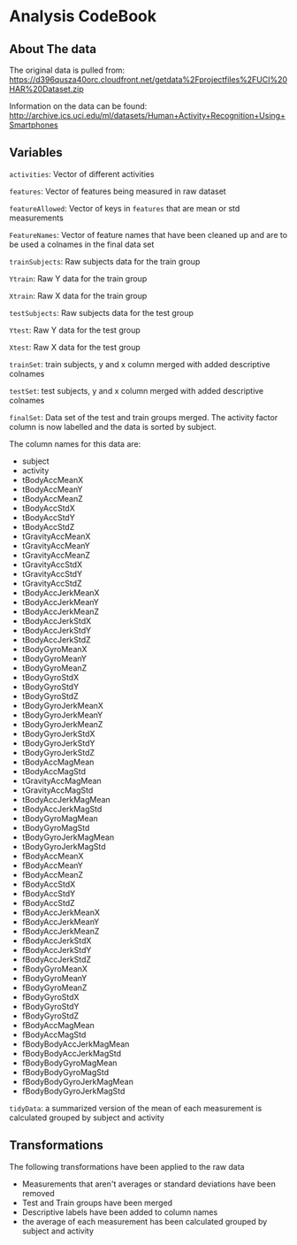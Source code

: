 # Analysis CodeBook

## About The data
The original data is pulled from:
https://d396qusza40orc.cloudfront.net/getdata%2Fprojectfiles%2FUCI%20HAR%20Dataset.zip

Information on the data can be found:
http://archive.ics.uci.edu/ml/datasets/Human+Activity+Recognition+Using+Smartphones

## Variables

`activities`: Vector of different activities

`features`: Vector of features being measured in raw dataset

`featureAllowed`: Vector of keys in `features` that are mean or std measurements

`FeatureNames`: Vector of feature names that have been cleaned up and are to be used a colnames in the final data set

`trainSubjects`: Raw subjects data for the train group

`Ytrain`: Raw Y data for the train group

`Xtrain`: Raw X data for the train group

`testSubjects`: Raw subjects data for the test group

`Ytest`: Raw Y data for the test group

`Xtest`: Raw X data for the test group

`trainSet`: train subjects, y and x column merged with added descriptive colnames

`testSet`: test subjects, y and x column merged with added descriptive colnames

`finalSet`: Data set of the test and train groups merged. The activity factor column is now labelled and the data is sorted by subject.

The column names for this data are:
- subject
- activity
- tBodyAccMeanX
- tBodyAccMeanY
- tBodyAccMeanZ
- tBodyAccStdX
- tBodyAccStdY
- tBodyAccStdZ
- tGravityAccMeanX
- tGravityAccMeanY
- tGravityAccMeanZ
- tGravityAccStdX
- tGravityAccStdY
- tGravityAccStdZ
- tBodyAccJerkMeanX
- tBodyAccJerkMeanY
- tBodyAccJerkMeanZ
- tBodyAccJerkStdX
- tBodyAccJerkStdY
- tBodyAccJerkStdZ
- tBodyGyroMeanX
- tBodyGyroMeanY
- tBodyGyroMeanZ
- tBodyGyroStdX
- tBodyGyroStdY
- tBodyGyroStdZ
- tBodyGyroJerkMeanX
- tBodyGyroJerkMeanY
- tBodyGyroJerkMeanZ
- tBodyGyroJerkStdX
- tBodyGyroJerkStdY
- tBodyGyroJerkStdZ
- tBodyAccMagMean
- tBodyAccMagStd
- tGravityAccMagMean
- tGravityAccMagStd
- tBodyAccJerkMagMean
- tBodyAccJerkMagStd
- tBodyGyroMagMean
- tBodyGyroMagStd
- tBodyGyroJerkMagMean
- tBodyGyroJerkMagStd
- fBodyAccMeanX
- fBodyAccMeanY
- fBodyAccMeanZ
- fBodyAccStdX
- fBodyAccStdY
- fBodyAccStdZ
- fBodyAccJerkMeanX
- fBodyAccJerkMeanY
- fBodyAccJerkMeanZ
- fBodyAccJerkStdX
- fBodyAccJerkStdY
- fBodyAccJerkStdZ
- fBodyGyroMeanX
- fBodyGyroMeanY
- fBodyGyroMeanZ
- fBodyGyroStdX
- fBodyGyroStdY
- fBodyGyroStdZ
- fBodyAccMagMean
- fBodyAccMagStd
- fBodyBodyAccJerkMagMean
- fBodyBodyAccJerkMagStd
- fBodyBodyGyroMagMean
- fBodyBodyGyroMagStd
- fBodyBodyGyroJerkMagMean
- fBodyBodyGyroJerkMagStd

`tidyData`: a summarized version of the mean of each measurement is calculated grouped by subject and activity

## Transformations

The following transformations have been applied to the raw data
- Measurements that aren't averages or standard deviations have been removed
- Test and Train groups have been merged
- Descriptive labels have been added to column names
- the average of each measurement has been calculated grouped by subject and activity
